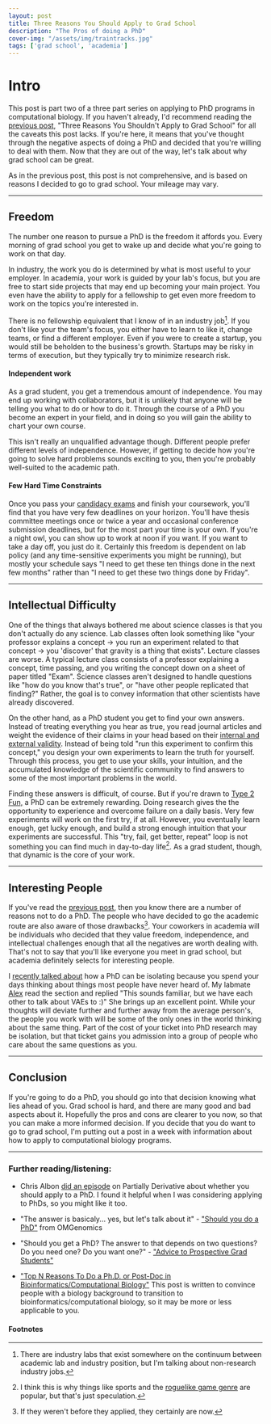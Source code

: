 ```yaml
---
layout: post
title: Three Reasons You Should Apply to Grad School
description: "The Pros of doing a PhD"
cover-img: "/assets/img/traintracks.jpg"
tags: ['grad school', 'academia']
---
```


# Intro
This post is part two of a three part series on applying to PhD programs in computational biology.
If you haven't already, I'd recommend reading the [previous post](/2021-6-7-should-not.md), "Three Reasons You Shouldn't Apply to Grad School" for all the caveats this post lacks.
If you're here, it means that you've thought through the negative aspects of doing a PhD and decided that you're willing to deal with them.
Now that they are out of the way, let's talk about why grad school can be great.

As in the previous post, this post is not comprehensive, and is based on reasons I decided to go to grad school.
Your mileage may vary.

---

## Freedom
The number one reason to pursue a PhD is the freedom it affords you.
Every morning of grad school you get to wake up and decide what you're going to work on that day.

In industry, the work you do is determined by what is most useful to your employer.
In academia, your work is guided by your lab's focus, but you are free to start side projects that may end up becoming your main project.
You even have the ability to apply for a fellowship to get even more freedom to work on the topics you're interested in.

There is no fellowship equivalent that I know of in an industry job[^lab].
If you don't like your the team's focus, you either have to learn to like it, change teams, or find a different employer.
Even if you were to create a startup, you would still be beholden to the business's growth.
Startups may be risky in terms of execution, but they typically try to minimize research risk.

#### Independent work
As a grad student, you get a tremendous amount of independence.
You may end up working with collaborators, but it is unlikely that anyone will be telling you what to do or how to do it.
Through the course of a PhD you become an expert in your field, and in doing so you will gain the ability to chart your own course.

This isn't really an unqualified advantage though.
Different people prefer different levels of independence.
However, if getting to decide how you're going to solve hard problems sounds exciting to you, then you're probably well-suited to the academic path.

#### Few Hard Time Constraints
Once you pass your [candidacy exams](https://www.med.upenn.edu/gcb/candidacy-exam.html) and finish your coursework, you'll find that you have very few deadlines on your horizon.
You'll have thesis committee meetings once or twice a year and occasional conference submission deadlines, but for the most part your time is your own.
If you're a night owl, you can show up to work at noon if you want.
If you want to take a day off, you just do it.
Certainly this freedom is dependent on lab policy (and any time-sensitive experiments you might be running), but mostly your schedule says "I need to get these ten things done in the next few months" rather than "I need to get these two things done by Friday".

---

## Intellectual Difficulty
One of the things that always bothered me about science classes is that you don't actually do any science.
Lab classes often look something like "your professor explains a concept -> you run an experiment related to that concept -> you 'discover' that gravity is a thing that exists".
Lecture classes are worse.
A typical lecture class consists of a professor explaining a concept, time passing, and you writing the concept down on a sheet of paper titled "Exam".
Science classes aren't designed to handle questions like "how do you know that's true", or "have other people replicated that finding?"
Rather, the goal is to convey information that other scientists have already discovered.

On the other hand, as a PhD student you get to find your own answers.
Instead of treating everything you hear as true, you read journal articles and weight the evidence of their claims in your head based on their [internal and external validity](https://www.ncbi.nlm.nih.gov/pmc/articles/PMC6188693/).
Instead of being told "run this experiment to confirm this concept," you design your own experiments to learn the truth for yourself.
Through this process, you get to use your skills, your intuition, and the accumulated knowledge of the scientific community to find answers to some of the most important problems in the world.

Finding these answers is difficult, of course.
But if you're drawn to [Type 2 Fun,](https://goeast.ems.com/three-types-of-fun/) a PhD can be extremely rewarding.
Doing research gives the the opportunity to experience and overcome failure on a daily basis.
Very few experiments will work on the first try, if at all.
However, you eventually learn enough, get lucky enough, and build a strong enough intuition that your experiments are successful.
This "try, fail, get better, repeat" loop is not something you can find much in day-to-day life[^fail].
As a grad student, though, that dynamic is the core of your work.

---

## Interesting People

If you've read the [previous post](/2021-06-07-should-not), then you know there are a number of reasons not to do a PhD.
The people who have decided to go the academic route are also aware of those drawbacks[^drawbacks].
Your coworkers in academia will be individuals who decided that they value freedom, independence, and intellectual challenges enough that all the negatives are worth dealing with.
That's not to say that you'll like everyone you meet in grad school, but academia definitely selects for interesting people.

I [recently talked about](/2021-06-07-should-not#isolation) how a PhD can be isolating because you spend your days thinking about things most people have never heard of.
My labmate [Alex](https://twitter.com/localee_compact) read the section and replied "This sounds familiar, but we have each other to talk about VAEs to :)"
She brings up an excellent point.
While your thoughts will deviate further and further away from the average person's, the people you work with will be some of the only ones in the world thinking about the same thing.
Part of the cost of your ticket into PhD research may be isolation, but that ticket gains you admission into a group of people who care about the same questions as you.

---

## Conclusion

If you're going to do a PhD, you should go into that decision knowing what lies ahead of you.
Grad school is hard, and there are many good and bad aspects about it.
Hopefully the pros and cons are clearer to you now, so that you can make a more informed decision.
If you decide that you do want to go to grad school, I'm putting out a post in a week with information about how to apply to computational biology programs.

---

### Further reading/listening:
- Chris Albon [did an episode](http://partiallyderivative.com/podcast/2017/04/25/should-you-get-a-phd) on Partially Derivative about whether you should apply to a PhD.
I found it helpful when I was considering applying to PhDs, so you might like it too.

- "The answer is basicaly... yes, but let's talk about it" - ["Should you do a PhD"](https://www.youtube.com/watch?v=sMJP5uGdD6U) from OMGenomics

- "Should you get a PhD? The answer to that depends on two questions? Do you need one? Do you want one?" - ["Advice to Prospective Grad Students"](https://blog.vivekhaldar.com/post/25136762019/advice-to-prospective-grad-students)

- ["Top N Reasons To Do a Ph.D. or Post-Doc in Bioinformatics/Computational Biology"](https://caseybergman.wordpress.com/2012/07/31/top-n-reasons-to-do-a-ph-d-or-post-doc-in-bioinformaticscomputational-biology/)
This post is written to convince people with a biology background to transition to bioinformatics/computational biology, so it may be more or less applicable to you.



#### Footnotes
[^lab]: There are industry labs that exist somewhere on the continuum between academic lab and industry position, but I'm talking about non-research industry jobs. 
[^fail]: I think this is why things like sports and the [roguelike game genre](https://en.wikipedia.org/wiki/Roguelike) are popular, but that's just speculation.
[^drawbacks]: If they weren't before they applied, they certainly are now.
